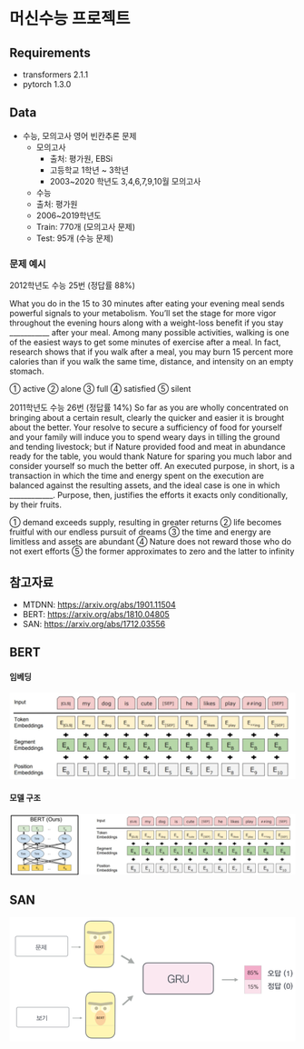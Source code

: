 # 머신수능 프로젝트

## Requirements

- transformers 2.1.1
- pytorch 1.3.0

## Data

- 수능, 모의고사 영어 빈칸추론 문제
  - 모의고사
    - 출처: 평가원, EBSi
    - 고등학교 1학년 ~ 3학년
    - 2003~2020 학년도 3,4,6,7,9,10월 모의고사
  -  수능
    - 출처: 평가원
    - 2006~2019학년도
  - Train: 770개 (모의고사 문제)
  - Test: 95개 (수능 문제)

### 문제 예시

2012학년도 수능 25번 (정답률 88%)

What you do in the 15 to 30 minutes after eating your evening meal sends powerful signals to your metabolism. You’ll set the stage for more vigor throughout the evening hours along with a weight-loss benefit if you stay ___________ after your meal. Among many possible activities, walking is one of the easiest ways to get some minutes of exercise after a meal. In fact, research shows that if you walk after a meal, you may burn 15 percent more calories than if you walk the same time, distance, and intensity on an empty stomach.

① active        ② alone        ③ full        ④ satisfied        ⑤ silent

2011학년도 수능 26번 (정답률 14%)
So far as you are wholly concentrated on bringing about a certain result, clearly the quicker and easier it is brought about the better. Your resolve to secure a sufficiency of food for yourself and your family will induce you to spend weary days in tilling the ground and tending livestock; but if Nature provided food and meat in abundance ready for the table, you would thank Nature for sparing you much labor and consider yourself so much the better off. An executed purpose, in short, is a transaction in which the time and energy spent on the execution are balanced against the resulting assets, and the ideal case is one in which ____________. Purpose, then, justifies the efforts it exacts only conditionally, by their fruits.

① demand exceeds supply, resulting in greater returns
② life becomes fruitful with our endless pursuit of dreams
③ the time and energy are limitless and assets are abundant
④ Nature does not reward those who do not exert  efforts
⑤ the former approximates to zero and the latter to infinity

## 참고자료

- MTDNN: https://arxiv.org/abs/1901.11504
- BERT: https://arxiv.org/abs/1810.04805
- SAN: https://arxiv.org/abs/1712.03556

## BERT

#### 임베딩

<img src='./image/embedding.png'></img>

#### 모델 구조

<img src='./image/model_architecture.png'></img>

## SAN

<img src='./image/san.png'></img>

